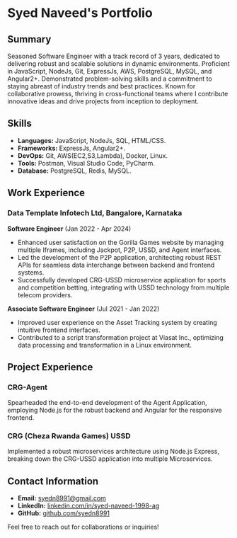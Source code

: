 # Syed Naveed's Portfolio

## Summary
Seasoned Software Engineer with a track record of 3 years, dedicated to delivering robust and scalable solutions in dynamic environments. Proficient in JavaScript, NodeJs, Git, ExpressJs, AWS, PostgreSQL, MySQL, and Angular2+. Demonstrated problem-solving skills and a commitment to staying abreast of industry trends and best practices. Known for collaborative prowess, thriving in cross-functional teams where I contribute innovative ideas and drive projects from inception to deployment.

## Skills
- **Languages:** JavaScript, NodeJs, SQL, HTML/CSS.
- **Frameworks:** ExpressJs, Angular2+.
- **DevOps:** Git, AWS(EC2,S3,Lambda), Docker, Linux.
- **Tools:** Postman, Visual Studio Code, PyCharm.
- **Database:** PostgreSQL, Redis, MySQL.

## Work Experience

### Data Template Infotech Ltd, Bangalore, Karnataka
**Software Engineer** (Jan 2022 - Apr 2024)
- Enhanced user satisfaction on the Gorilla Games website by managing multiple Iframes, including Jackpot, P2P, USSD, and Agent interfaces.
- Led the development of the P2P application, architecting robust REST APIs for seamless data interchange between backend and frontend systems.
- Successfully developed CRG-USSD microservice application for sports and competition betting, integrating with USSD technology from multiple telecom providers.

**Associate Software Engineer** (Jul 2021 - Jan 2022)
- Improved user experience on the Asset Tracking system by creating intuitive frontend interfaces.
- Contributed to a script transformation project at Viasat Inc., optimizing data processing and transformation in a Linux environment.

## Project Experience

### CRG-Agent
Spearheaded the end-to-end development of the Agent Application, employing Node.js for the robust backend and Angular for the responsive frontend.

### CRG (Cheza Rwanda Games) USSD
Implemented a robust microservices architecture using Node.js Express, breaking down the CRG-USSD application into multiple Microservices.

## Contact Information
- **Email:** syedn8991@gmail.com
- **LinkedIn:** [linkedin.com/in/syed-naveed-1998-ag](https://www.linkedin.com/in/syed-naveed-1998-ag/)
- **GitHub:** [github.com/syedn8991](https://github.com/syedn8991)

Feel free to reach out for collaborations or inquiries!
